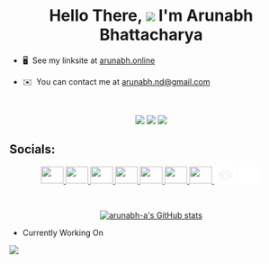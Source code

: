 <h1 align="center"> Hello There,  <img src="https://user-images.githubusercontent.com/18350557/176309783-0785949b-9127-417c-8b55-ab5a4333674e.gif" /> I'm Arunabh Bhattacharya  </h1>


* 🖥️  See my linksite at [arunabh.online](http://arunabh.online)
  
* ✉️  You can contact me at [arunabh.nd@gmail.com](mailto:arunabh.nd@gmail.com)

&nbsp;

<p align="center">
<a href="https://www.github.com/arunabh-a" target="_blank" rel="noreferrer"><img src="https://img.shields.io/github/followers/arunabh-a?logo=github&style=for-the-badge&color=3382ed&labelColor=171717" /></a>
<a href="https://www.x.com/arunabh_exe" target="_blank" rel="noreferrer"><img
src="https://img.shields.io/twitter/follow/arunabh_exe?logo=twitter&style=for-the-badge&color=3382ed&labelColor=171717"
/></a>
<a href="https://www.twitch.tv/palpsyy" target="_blank" rel="noreferrer"><img
src="https://img.shields.io/twitch/status/palpsyy?logo=twitchsx&style=for-the-badge&color=3382ed&labelColor=171717&label=TWITCH+STATUS" /></a>
</p>

<h2 align="left">Socials:</h2>


<p align="center"> 
<a href="https://www.codepen.io/arunabh-a" target="_blank" rel="noreferrer"> <picture> <source media="(prefers-color-scheme: dark)" srcset="https://raw.githubusercontent.com/danielcranney/readme-generator/main/public/icons/socials/codepen-dark.svg" /> 
  <source media="(prefers-color-scheme: light)" srcset="https://raw.githubusercontent.com/danielcranney/readme-generator/main/public/icons/socials/codepen.svg" /> 
  <img src="https://raw.githubusercontent.com/danielcranney/readme-generator/main/public/icons/socials/codepen.svg" width="40" height="30" /> </picture> </a> 

<a href="https://www.dev.to/arunabh" target="_blank" rel="noreferrer"> 
<picture> 
  <source media="(prefers-color-scheme: dark)" srcset="https://raw.githubusercontent.com/danielcranney/readme-generator/main/public/icons/socials/devdotto-dark.svg" /> 
  <source media="(prefers-color-scheme: light)" srcset="https://raw.githubusercontent.com/danielcranney/readme-generator/main/public/icons/socials/devdotto.svg" /> 
  <img src="https://raw.githubusercontent.com/danielcranney/readme-generator/main/public/icons/socials/devdotto.svg" width="40" height="30" /> </picture> </a> 

<a href="https://discord.com/users/809714813562257418" target="_blank" rel="noreferrer"> 
<picture> 
  <source media="(prefers-color-scheme: dark)" srcset="https://github.com/arunabh-a/arunabh-a/blob/main/icons/discord-fill.svg" /> 
  <source media="(prefers-color-scheme: light)" srcset="https://raw.githubusercontent.com/danielcranney/readme-generator/main/public/icons/socials/discord.svg" /> 
  <img src="https://github.com/danielcranney/profileme-dev/blob/main/public/icons/socials/discord.svg" width="40" height="30" /> </picture> </a> 
<a href="http://www.instagram.com/_arunabh.02" target="_blank" rel="noreferrer"> 
  <picture> 
    <source media="(prefers-color-scheme: dark)" srcset="https://github.com/arunabh-a/arunabh-a/blob/main/icons/instagram-line.svg" /> 
    <source media="(prefers-color-scheme: light)" srcset="https://raw.githubusercontent.com/danielcranney/readme-generator/main/public/icons/socials/instagram.svg" /> 
    <img src="https://raw.githubusercontent.com/danielcranney/readme-generator/main/public/icons/socials/instagram.svg" width="40" height="30" /> </picture> </a> 
<a href="https://www.linkedin.com/in/arunabhaa" target="_blank" rel="noreferrer"> 
  <picture> 
    <source media="(prefers-color-scheme: dark)" srcset="https://raw.githubusercontent.com/danielcranney/readme-generator/main/public/icons/socials/linkedin-dark.svg" /> 
    <source media="(prefers-color-scheme: light)" srcset="https://raw.githubusercontent.com/danielcranney/readme-generator/main/public/icons/socials/linkedin.svg" /> 
    <img src="https://raw.githubusercontent.com/danielcranney/readme-generator/main/public/icons/socials/linkedin.svg" width="40" height="30" /> </picture> </a> 
<a href="https://www.stackoverflow.com/users/19496359" target="_blank" rel="noreferrer"> 
  <picture> 
    <source media="(prefers-color-scheme: dark)" srcset="https://github.com/arunabh-a/arunabh-a/blob/main/icons/stack-overflow-fill.svg" /> 
    <source media="(prefers-color-scheme: light)" srcset="https://raw.githubusercontent.com/danielcranney/readme-generator/main/public/icons/socials/stackoverflow.svg" /> 
    <img src="https://raw.githubusercontent.com/danielcranney/readme-generator/main/public/icons/socials/stackoverflow.svg" width="40" height="30" /> </picture> </a> 
<a href="https://www.x.com/arunabh_exe" target="_blank" rel="noreferrer"> 
  <picture> 
    <source media="(prefers-color-scheme: dark)" srcset="https://raw.githubusercontent.com/danielcranney/readme-generator/main/public/icons/socials/twitter-dark.svg" /> 
    <source media="(prefers-color-scheme: light)" srcset="https://raw.githubusercontent.com/danielcranney/readme-generator/main/public/icons/socials/twitter.svg" /> 
    <img src="https://raw.githubusercontent.com/danielcranney/readme-generator/main/public/icons/socials/twitter.svg" width="40" height="30" /> </picture> </a>
<a href="https://arunabh.page.link/googledeveloper" target="blank">
  <img src="https://github.com/arunabh-a/arunabh-a/blob/main/icons/gdev.png" alt="gdev" height="30" width="40" /></a>
<a href="https://leetcode.com/arunabh-a/" target="blank">
  <img src="https://github.com/arunabh-a/arunabh-a/blob/main/icons/leetcode.svg" alt="arunabh-a" height="30" width="40" /></a>

<!-- <a href="https://www.github.com/arunabh-a" target="_blank" rel="noreferrer"> <picture> <source media="(prefers-color-scheme: dark)" srcset="https://raw.githubusercontent.com/danielcranney/readme-generator/main/public/icons/socials/github-dark.svg" /> <source media="(prefers-color-scheme: light)" srcset="https://raw.githubusercontent.com/danielcranney/readme-generator/main/public/icons/socials/github.svg" /> <img src="https://raw.githubusercontent.com/danielcranney/readme-generator/main/public/icons/socials/github.svg" width="40" height="30" /> </picture> </a>  -->
</p>
&nbsp;

<p align="center">
<a  href="http://www.github.com/arunabh-a">
  <img src="https://github-readme-stats.vercel.app/api?username=arunabh-a&show_icons=true&hide=stars,&count_private=true&title_color=6366f1&text_color=ffffff&icon_color=3382ed&bg_color=171717&hide_border=true&show_icons=true" alt="arunabh-a's GitHub stats" /></a>
</p>

* Currently Working On</b>

<div width="100%" align="center"><a href="https://github.com/arunabh-a/Shirclex" align="left"><img align="left" width="45%" src="https://github-readme-stats.vercel.app/api/pin/?username=arunabh-a&repo=Shirclex&title_color=6366f1&text_color=ffffff&icon_color=3382ed&bg_color=171717&hide_border=true&locale=en" /></a></div><br /><br /><br /><br /><br /><br /><br />
